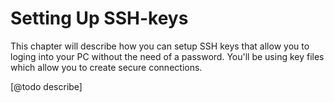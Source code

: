# Setting Up SSH-keys 

This chapter will describe how you can setup SSH keys that allow
you to loging into your PC without the need of a password. You'll
be using key files which allow you to create secure connections.

[@todo describe]


